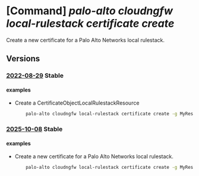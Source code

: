 # [Command] _palo-alto cloudngfw local-rulestack certificate create_

Create a new certificate for a Palo Alto Networks local rulestack.

## Versions

### [2022-08-29](/Resources/mgmt-plane/L3N1YnNjcmlwdGlvbnMve30vcmVzb3VyY2Vncm91cHMve30vcHJvdmlkZXJzL3BhbG9hbHRvbmV0d29ya3MuY2xvdWRuZ2Z3L2xvY2FscnVsZXN0YWNrcy97fS9jZXJ0aWZpY2F0ZXMve30=/2022-08-29.xml) **Stable**

<!-- mgmt-plane /subscriptions/{}/resourcegroups/{}/providers/paloaltonetworks.cloudngfw/localrulestacks/{}/certificates/{} 2022-08-29 -->

#### examples

- Create a CertificateObjectLocalRulestackResource
    ```bash
        palo-alto cloudngfw local-rulestack certificate create -g MyResourceGroup --local-rulestack-name MyLocalRulestacks --name MyCertificate --audit-comment "comment" --certificate-self-signed "TRUE" --description "description"
    ```

### [2025-10-08](/Resources/mgmt-plane/L3N1YnNjcmlwdGlvbnMve30vcmVzb3VyY2Vncm91cHMve30vcHJvdmlkZXJzL3BhbG9hbHRvbmV0d29ya3MuY2xvdWRuZ2Z3L2xvY2FscnVsZXN0YWNrcy97fS9jZXJ0aWZpY2F0ZXMve30=/2025-10-08.xml) **Stable**

<!-- mgmt-plane /subscriptions/{}/resourcegroups/{}/providers/paloaltonetworks.cloudngfw/localrulestacks/{}/certificates/{} 2025-10-08 -->

#### examples

- Create a new certificate for a Palo Alto Networks local rulestack.
    ```bash
        palo-alto cloudngfw local-rulestack certificate create -g MyResourceGroup --local-rulestack-name MyLocalRulestacks --name MyCertificate --audit-comment "comment" --certificate-self-signed "TRUE" --description "description"
    ```
